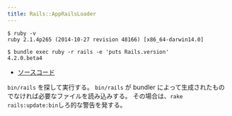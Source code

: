 ```yaml
---
title: Rails::AppRailsLoader
---
```


```
$ ruby -v
ruby 2.1.4p265 (2014-10-27 revision 48166) [x86_64-darwin14.0]
```

```
$ bundle exec ruby -r rails -e 'puts Rails.version'
4.2.0.beta4
```

* [ソースコード](https://github.com/rails/rails/blob/v4.2.0.beta4/railties/lib/rails/all.rb)

`bin/rails` を探して実行する。
`bin/rails` が bundler によって生成されたものでなければ必要なファイルを読み込みする。
その場合は、`rake rails:update:bin`しろ的な警告を発する。
